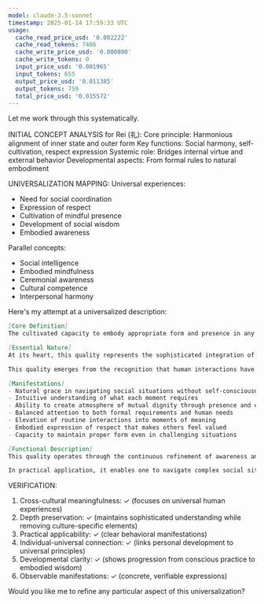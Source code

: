 ```yaml
---
model: claude-3.5-sonnet
timestamp: 2025-01-14 17:59:33 UTC
usage:
  cache_read_price_usd: '0.002222'
  cache_read_tokens: 7406
  cache_write_price_usd: '0.000000'
  cache_write_tokens: 0
  input_price_usd: '0.001965'
  input_tokens: 655
  output_price_usd: '0.011385'
  output_tokens: 759
  total_price_usd: '0.015572'
---
```


Let me work through this systematically.

INITIAL CONCEPT ANALYSIS for Rei (礼):
Core principle: Harmonious alignment of inner state and outer form
Key functions: Social harmony, self-cultivation, respect expression
Systemic role: Bridges internal virtue and external behavior
Developmental aspects: From formal rules to natural embodiment

UNIVERSALIZATION MAPPING:
Universal experiences:
- Need for social coordination
- Expression of respect
- Cultivation of mindful presence
- Development of social wisdom
- Embodied awareness

Parallel concepts:
- Social intelligence
- Embodied mindfulness
- Ceremonial awareness
- Cultural competence
- Interpersonal harmony

Here's my attempt at a universalized description:

```markdown
[Core Definition]
The cultivated capacity to embody appropriate form and presence in any situation, where inner awareness and outer expression align to create harmony and mutual dignity in human interactions. This quality manifests as refined conduct that naturally responds to and elevates each moment's unique requirements.

[Essential Nature]
At its heart, this quality represents the sophisticated integration of awareness, respect, and appropriate action. It goes beyond mere etiquette or rules of behavior to encompass a deeper understanding of human dignity and social harmony. It is the bridge between internal cultivation and external expression, where proper form becomes a natural manifestation of developed character rather than merely learned behavior.

This quality emerges from the recognition that human interactions have both practical and symbolic dimensions, and that mindful attention to form can create spaces of mutual dignity and understanding. It reflects the mature capacity to read situations deeply and respond with actions that honor both universal principles and particular contexts.

[Manifestations]
- Natural grace in navigating social situations without self-consciousness
- Intuitive understanding of what each moment requires
- Ability to create atmosphere of mutual dignity through presence and conduct
- Balanced attention to both formal requirements and human needs
- Elevation of routine interactions into moments of meaning
- Embodied expression of respect that makes others feel valued
- Capacity to maintain proper form even in challenging situations

[Functional Description]
This quality operates through the continuous refinement of awareness and conduct, where external forms are internalized until they become natural expressions of character. It develops through deliberate practice of appropriate forms combined with deepening understanding of human nature and social dynamics. The initial stage of conscious learning gradually transforms into embodied wisdom that can spontaneously manifest the right action for each situation.

In practical application, it enables one to navigate complex social situations with grace, maintain dignity under pressure, and create harmonious interactions that elevate all participants. It manifests as the capacity to read social contexts accurately, respond appropriately to subtle cues, and maintain proper form while remaining authentically present. This quality turns potentially mundane interactions into opportunities for mutual growth and understanding, while preserving essential human dignity in all exchanges.
```

VERIFICATION:
1. Cross-cultural meaningfulness: ✓ (focuses on universal human experiences)
2. Depth preservation: ✓ (maintains sophisticated understanding while removing culture-specific elements)
3. Practical applicability: ✓ (clear behavioral manifestations)
4. Individual-universal connection: ✓ (links personal development to universal principles)
5. Developmental clarity: ✓ (shows progression from conscious practice to embodied wisdom)
6. Observable manifestations: ✓ (concrete, verifiable expressions)

Would you like me to refine any particular aspect of this universalization?